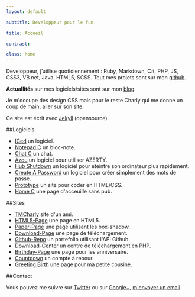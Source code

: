 ```yaml
---
layout: default

subtitle: Developpeur pour le fun.

title: Accueil

contrast:

class: home
---
```


Developpeur, j’utilise quotidiennement : Ruby, Markdown, C#, PHP, JS, CSS3, VB.net, Java, HTML5, SCSS.
Tout mes projets sont sur mon [github](//github.com/cedced19/).

**Actuallités** sur mes logiciels/sites sont sur mon [blog](blog). 

Je m'occupe des design CSS mais pour le reste Charly qui me donne un coup de main, aller sur son [site](//tmcharly.github.io/).

Ce site est écrit avec [Jekyll](http://jekyllrb.com/) (opensource). 

##Logiciels

* [ICed](//cedced19.github.io/soft/iced/) un logiciel.
* [Notepad C](//cedced19.github.io/soft/notepad/) un bloc-note.
* [Chat C](//cedced19.github.io/soft/chat/) un chat.
* [Azou](//cedced19.github.io/soft/azou/) un logiciel pour utiliser AZERTY.
* [Hub Shutdown](//cedced19.github.io/soft/hubshutdown/) un logiciel pour éteintre son ordinateur plus rapidement.  
* [Create A Password](//cedced19.github.io/soft/createapassword/) un logiciel pour créer simplement des mots de passe.
* [Prototype](//cedced19.github.io/soft/proto/) un site pour coder en HTML/CSS.
* [Home C](//cedced19.github.io/soft/home/) une page d'acceuille sans pub.


##Sites

* [TMCharly](//tmcharly.github.io/) site d'un ami.
* [HTML5-Page](//cedced19.github.io/demo/html5-page/) une page en HTML5.
* [Paper-Page](//cedced19.github.io/demo/paper-page/) une page utilisant les box-shadow.
* [Download-Page](//cedced19.github.io/demo/download-page/) une page de téléchargement.
* [Github-Repo](//cedced19.github.io/demo/github-repo/) un portefolio utilisant l'API Github.
* [Download-Center](//github.com/cedced19/Download-Center/) un centre de téléchargement en PHP.
* [Birthday-Page](//cedced19.github.io/demo/birthday-page/) une page pour les anniversaire.
* [Countdown](//cedced19.github.io/demo/countdown-page/) un compte à rebour.
* [Greeting Birth](//cedced19.github.io/demo/greeting-birth/) une page pour ma petite cousine.

##Contact

Vous pouvez me suivre sur [Twitter](//twitter.com/cedced19) ou sur [Google+](//plus.google.com/u/0/b/104855167193751168501/104855167193751168501/posts), [m'envoyer un email](mailto:cedced19@gmail.com?subject=Hello.net&body=Hello).

